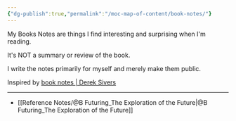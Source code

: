 ```yaml
---
{"dg-publish":true,"permalink":"/moc-map-of-content/book-notes/"}
---
```



My Books Notes are things I find interesting and surprising when I'm reading. 

It's NOT a summary or review of the book. 

I write the notes primarily for myself and merely make them public. 

Inspired by [book notes | Derek Sivers](https://sive.rs/book)

---
- [[Reference Notes/@B Futuring_The Exploration of the Future\|@B Futuring_The Exploration of the Future]]